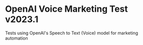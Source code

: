 # OpenAI Voice Marketing Test v2023.1
 Tests using OpenAI's Speech to Text (Voice) model for marketing automation
